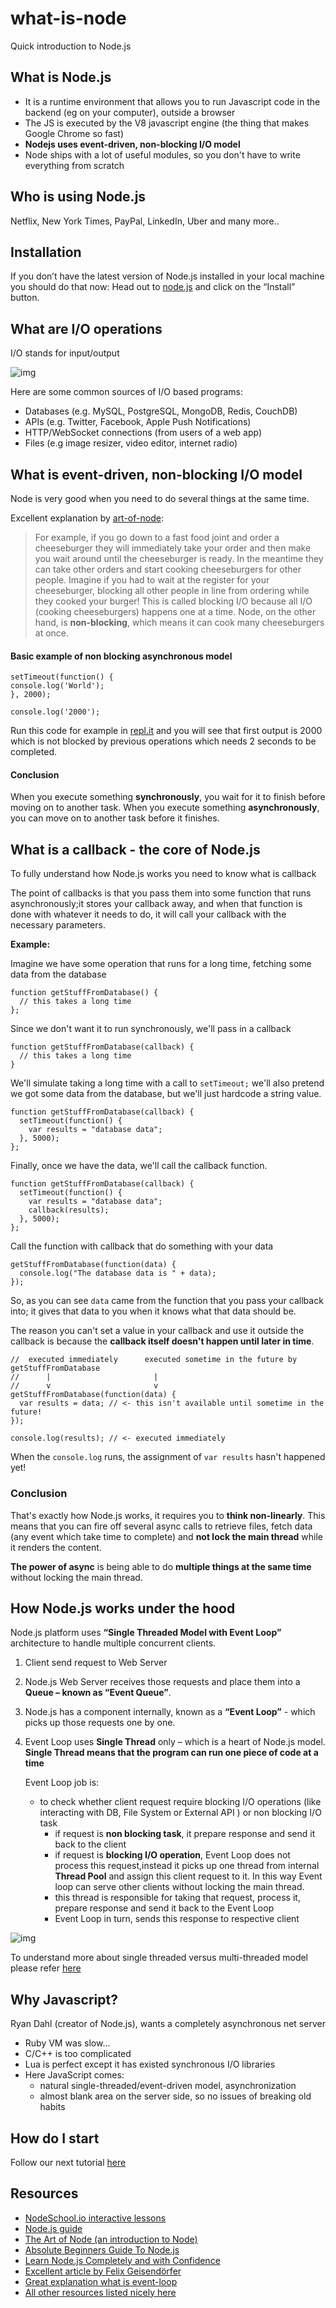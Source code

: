 # what-is-node
Quick introduction to Node.js

## What is Node.js

* It is a runtime environment that allows you to run Javascript code in the backend (eg on your computer), outside a browser
* The JS is executed by the V8 javascript engine (the thing that makes Google Chrome so fast)
* **Nodejs uses event-driven, non-blocking I/O model**
* Node ships with a lot of useful modules, so you don't have to write everything from scratch

## Who is using Node.js

Netflix, New York Times, PayPal, LinkedIn, Uber and many more.. 

## Installation

If you don’t have the latest version of Node.js installed in your local machine you should do that
now: Head out to [node.js](https://nodejs.org/en/) and click on the “Install” button.

## What are I/O operations

I/O stands for input/output

![img](https://github.com/heron2014/what-is-node/blob/master/img/io.png)

Here are some common sources of I/O based programs:

* Databases (e.g. MySQL, PostgreSQL, MongoDB, Redis, CouchDB) 
* APIs (e.g. Twitter, Facebook, Apple Push Notifications)
* HTTP/WebSocket connections (from users of a web app)
* Files (e.g image resizer, video editor, internet radio)

## What is event-driven, non-blocking I/O model

Node is very good when you need to do several things at the same time.

Excellent explanation by [art-of-node](https://github.com/maxogden/art-of-node):

> For example, if you go down to a fast food joint and order a cheeseburger they will immediately take your order and then
 make you wait around until the cheeseburger is ready. In the meantime they can take other orders and start cooking cheeseburgers
 for other people. Imagine if you had to wait at the register for your cheeseburger, blocking all other people in line from 
 ordering while they cooked your burger! This is called blocking I/O because all I/O (cooking cheeseburgers) happens one at a time.
 Node, on the other hand, is **non-blocking**, which means it can cook many cheeseburgers at once.

#### Basic example of non blocking asynchronous model

```
setTimeout(function() {
console.log('World');
}, 2000);

console.log('2000');
```

Run this code for example in [repl.it](https://repl.it/) 
and you will see that first output is 2000 which is not blocked by previous operations which needs 2 seconds to be completed. 

#### Conclusion

When you execute something **synchronously**, you wait for it to finish before moving on to another task.
When you execute something **asynchronously**, you can move on to another task before it finishes.

## What is a callback - the core of Node.js

To fully understand how Node.js works you need to know what is callback

The point of callbacks is that you pass them into some function that runs asynchronously;it stores your callback away,
and when that function is done with whatever it needs to do, it will call your callback with the necessary parameters.

**Example:**

Imagine we have some operation that runs for a long time, fetching some data from the database

```
function getStuffFromDatabase() {
  // this takes a long time
};
```

Since we don't want it to run synchronously, we'll pass in a callback

```
function getStuffFromDatabase(callback) {
  // this takes a long time
}
```

We'll simulate taking a long time with a call to ```setTimeout;```
we'll also pretend we got some data from the database, but we'll just hardcode a string value.

```
function getStuffFromDatabase(callback) {
  setTimeout(function() {
    var results = "database data";
  }, 5000);
};
```

Finally, once we have the data, we'll call the callback function.

```
function getStuffFromDatabase(callback) {
  setTimeout(function() {
    var results = "database data";
    callback(results);
  }, 5000);
};
```

Call the function with callback that do something with your data

```
getStuffFromDatabase(function(data) {
  console.log("The database data is " + data);
});
```

So, as you can see ```data``` came from the function that you pass your callback into; 
it gives that data to you when it knows what that data should be.

The reason you can't set a value in your callback and use it outside the callback is because the **callback itself doesn't happen
until later in time**.

```
//  executed immediately      executed sometime in the future by getStuffFromDatabase
//      |                       |       
//      v                       v
getStuffFromDatabase(function(data) {
  var results = data; // <- this isn't available until sometime in the future!
});

console.log(results); // <- executed immediately
```

When the ```console.log``` runs, the assignment of ```var results``` hasn't happened yet!

### Conclusion

That's exactly how Node.js works, it requires you to **think non-linearly**. This means that you can fire off several async calls 
to retrieve files, fetch data (any event which take time to complete) and **not lock the main thread** while it renders the content.

**The power of async** is being able to do **multiple things at the same time** without locking the main thread.

## How Node.js works under the hood

Node.js platform uses **“Single Threaded Model with Event Loop”** architecture to handle multiple concurrent clients.


1. Client send request to Web Server
2. Node.js Web Server receives those requests and place them into a **Queue – known as “Event Queue”**.
3. Node.js has a component internally, known as a **“Event Loop”** - which picks up those requests one by one. 
4. Event Loop uses **Single Thread** only – which is a heart of Node.js model.
**Single Thread means that the program can run one piece of code at a time**

    Event Loop job is:
    
    * to check whether client request require blocking I/O operations (like interacting with DB, File System or External API )
     or non blocking I/O task
        * if request is **non blocking task**, it prepare response and send it back to the client
        * if request is **blocking I/O operation**, Event Loop does not process this request,instead it picks up one thread 
        from internal **Thread Pool** and assign this client request to it. In this way Event loop can serve other clients 
        without locking the main thread.
        * this thread is responsible for taking that request, process it,  prepare response and send it back to the Event Loop
        * Event Loop in turn, sends this response to respective client
        
        
![img](https://github.com/heron2014/what-is-node/blob/master/img/nodejs.png)
 
 
To understand more about single threaded versus multi-threaded model please refer [here](http://www.journaldev.com/7462/node-js-processing-model-single-threaded-model-with-event-loop-architecture)

## Why Javascript? 

Ryan Dahl (creator of Node.js), wants a completely asynchronous net server 

* Ruby VM was slow... 
* C/C++ is too complicated 
* Lua is perfect except it has existed synchronous I/O libraries 
* Here JavaScript comes: 
    * natural single-threaded/event-driven model, asynchronization 
    * almost blank area on the server side, so no issues of breaking old habits 


## How do I start

Follow our next tutorial [here](https://github.com/node-girls/learn-node)

## Resources

* [NodeSchool.io interactive lessons](http://nodeschool.io/)
* [Node.js guide](http://nodeguide.com/)
* [The Art of Node (an introduction to Node)](https://github.com/maxogden/art-of-node/#the-art-of-node)
* [Absolute Beginners Guide To Node.js](http://blog.modulus.io/absolute-beginners-guide-to-nodejs)
* [Learn Node.js Completely and with Confidence](http://javascriptissexy.com/learn-node-js-completely-and-with-confidence/)
* [Excellent article by  Felix Geisendörfer](http://debuggable.com/posts/understanding-node-js:4bd98440-45e4-4a9a-8ef7-0f7ecbdd56cb)
* [Great explanation what is event-loop](https://www.youtube.com/watch?v=8aGhZQkoFbQ)
* [All other resources listed nicely here](http://stackoverflow.com/questions/2353818/how-do-i-get-started-with-node-js)
